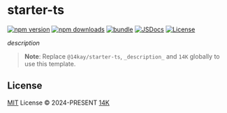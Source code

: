 <!--
 * @Description: 
 * @Author: 14K
 * @Date: 2024-04-10 16:10:48
 * @LastEditTime: 2024-04-10 16:27:10
 * @LastEditors: 14K
-->
# starter-ts

[![npm version][npm-version-src]][npm-version-href]
[![npm downloads][npm-downloads-src]][npm-downloads-href]
[![bundle][bundle-src]][bundle-href]
[![JSDocs][jsdocs-src]][jsdocs-href]
[![License][license-src]][license-href]

_description_

> **Note**:
> Replace `@14kay/starter-ts`, `_description_` and `14K` globally to use this template.

## License

[MIT](./LICENSE) License © 2024-PRESENT [14K](https://github.com/14Kay)

<!-- Badges -->

[npm-version-src]: https://img.shields.io/npm/v/@14kay/starter-ts?style=flat&colorA=080f12&colorB=1fa669
[npm-version-href]: https://npmjs.com/package/@14kay/starter-ts
[npm-downloads-src]: https://img.shields.io/npm/dm/@14kay/starter-ts?style=flat&colorA=080f12&colorB=1fa669
[npm-downloads-href]: https://npmjs.com/package/@14kay/starter-ts
[bundle-src]: https://img.shields.io/bundlephobia/minzip/@14kay/starter-ts?style=flat&colorA=080f12&colorB=1fa669&label=minzip
[bundle-href]: https://bundlephobia.com/result?p=@14kay/starter-ts
[license-src]: https://img.shields.io/github/license/antfu/@14kay/starter-ts.svg?style=flat&colorA=080f12&colorB=1fa669
[license-href]: https://github.com/antfu/@14kay/starter-ts/blob/main/LICENSE
[jsdocs-src]: https://img.shields.io/badge/jsdocs-reference-080f12?style=flat&colorA=080f12&colorB=1fa669
[jsdocs-href]: https://www.jsdocs.io/package/@14kay/starter-ts